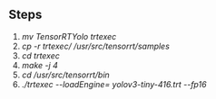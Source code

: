 ## Steps

1.  <i> mv TensorRTYolo trtexec </i> 
2.  <i> cp -r trtexec/ /usr/src/tensorrt/samples </i>
3.  <i> cd trtexec </i>
4.  <i> make -j 4 </i>
5.  <i> cd /usr/src/tensorrt/bin </i>
6.  <i> ./trtexec --loadEngine= yolov3-tiny-416.trt --fp16 </i>
